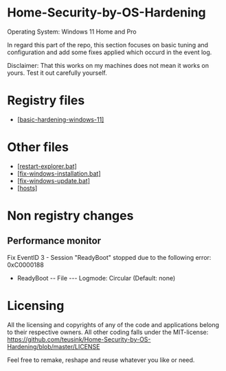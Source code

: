 ﻿# Home-Security-by-OS-Hardening
Operating System: Windows 11 Home and Pro

In regard this part of the repo, this section focuses on basic tuning and configuration and add some fixes applied which occurd in the event log.

Disclaimer: That this works on my machines does not mean it works on yours. Test it out carefully yourself.

# Registry files
- [[basic-hardening-windows-11]](https://github.com/teusink/Home-Security-by-OS-Hardening/blob/master/Windows11/basic/basic-hardening-windows-11.reg)

# Other files
- [[restart-explorer.bat]](https://github.com/teusink/Home-Security-by-OS-Hardening/blob/master/Windows11/tools/restart-explorer.bat)
- [[fix-windows-installation.bat]](https://github.com/teusink/Home-Security-by-OS-Hardening/blob/master/Windows11/tools/fix-windows-installation.bat)
- [[fix-windows-update.bat]](https://github.com/teusink/Home-Security-by-OS-Hardening/blob/master/Windows11/tools/fix-windows-update.bat)
- [[hosts]](https://github.com/teusink/Home-Security-by-OS-Hardening/blob/master/Windows11/basic/hosts)

# Non registry changes

## Performance monitor

Fix EventID 3 - Session "ReadyBoot" stopped due to the following error: 0xC0000188
- ReadyBoot
-- File
--- Logmode: Circular (Default: none)

# Licensing
All the licensing and copyrights of any of the code and applications belong to their respective owners. All other coding falls under the MIT-license: https://github.com/teusink/Home-Security-by-OS-Hardening/blob/master/LICENSE

Feel free to remake, reshape and reuse whatever you like or need.
